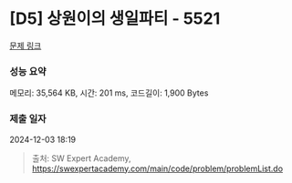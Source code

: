 # [D5] 상원이의 생일파티 - 5521 

[문제 링크](https://swexpertacademy.com/main/code/problem/problemDetail.do?contestProbId=AWWO3kT6F2oDFAV4) 

### 성능 요약

메모리: 35,564 KB, 시간: 201 ms, 코드길이: 1,900 Bytes

### 제출 일자

2024-12-03 18:19



> 출처: SW Expert Academy, https://swexpertacademy.com/main/code/problem/problemList.do